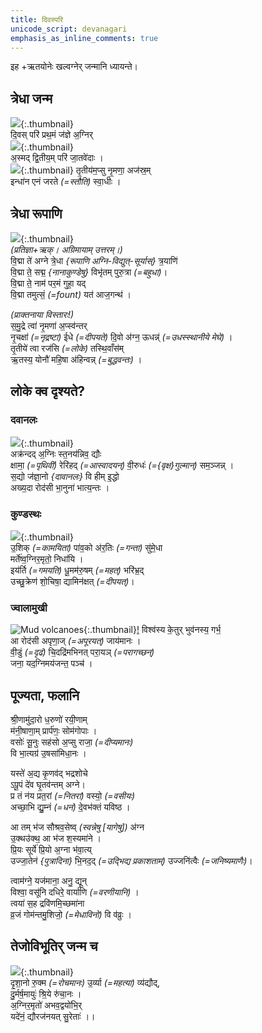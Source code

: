 ```yaml
---    
title: दिवस्परि  
unicode_script: devanagari  
emphasis_as_inline_comments: true
---    
```


इह +ऋतयोनेः खल्वग्नेर् जन्मानि ध्यायन्ते।

## त्रेधा जन्म  

![](../images/lightning.jpg){:.thumbnail}  
दि॒वस् परि॑ प्रथ॒मं ज॑ज्ञे अ॒ग्निर्  
![](../images/agni-rising-from-a-vedI-giving-bearing-gifts.jpg){:.thumbnail}  
अ॒स्मद् द्वि॒तीय॒म् परि॑ जा॒तवे॑दाः ।  
![](../images/baku-fire-spring.jpg){:.thumbnail}
तृ॒तीय॑म॒प्सु नृ॒मणा॒ अज॑स्र॒म्  
इन्धा॑न एनं जरते *(=स्तौति)* स्वा॒धीः ।  

## त्रेधा रूपाणि  
![](../images/lightning.jpg){:.thumbnail}  
*(प्रतिज्ञा+ऋक्। अग्रिमायाम् उत्तरम्।)*  
वि॒द्मा ते॑ अग्ने त्रे॒धा *{रूपाणि अग्नि-विद्युत्-सूर्यास्}* त्र॒याणि॑  
वि॒द्मा ते॒ सद्म॒ *{नानाकुण्डेषु}* विभृ॑तम् पुरु॒त्रा *(=बहुधा)*।  
वि॒द्मा ते॒ नाम॑ पर॒मं गुहा॒ यद्  
वि॒द्मा तमुत्सं॒ *(=fount)* यत॑ आज॒गन्थ॑ ।  

*(प्राक्तनाया विस्तारः!)*  
स॒मु॒द्रे त्वा॑ नृ॒मणा॑ अ॒प्स्व॑न्तर्  
नृ॒चक्षा॑ *(=नृद्रष्टा)* ईधे *(=दीपयते)* दि॒वो अ॑ग्न॒ ऊधन्न्॑ *(=उधस्स्थानीये मेघे)* ।  
तृ॒तीये॑ त्वा रज॑सि *(=लोके)* तस्थि॒वाँस॑म्  
ऋ॒तस्य॒ योनौ॑ महि॒षा अ॑हिन्वन्न् *(=बुद्धवन्तः)* ।  

## लोके क्व दृश्यते?
### दवानलः  
![](../images/forest-fire.jpg){:.thumbnail}  
अक्र॑न्दद् अ॒ग्निः स्त॒नय॑न्निव॒ द्यौः  
क्षामा॒ *(=पृथिवीं)* रेरि॑हद् *(=आस्वादयन्)* वी॒रुधः॑ *(={वृक्ष}गुल्मान्)* सम॒ञ्जन्न् ।  
स॒द्यो ज॑ज्ञा॒नो *{दावानलः}* वि हीम् इ॒द्धो  
अख्य॒दा रोद॑सी भा॒नुना॑ भात्य॒न्तः ।  

### कुण्डस्थः
![](../images/agni-with-pillar-of-smoke-above.jpg){:.thumbnail}  
उ॒शिक् *(=कामयिता)* पा॑व॒को अ॑र॒तिः *(=गन्ता)* सु॑मे॒धा  
मर्ते॑ष्व॒ग्निर॒मृतो॒ निधा॑यि ।  
इय॑र्ति *(=गमयति)* धू॒मम॑रु॒षम् *(=महत्)* भरि॑भ्र॒द्  
उच्छु॒क्रेण॑ शो॒चिषा॒ द्यामिन॑क्षत् *(=दीपयत्)*।  

### ज्वालामुखी  
![Mud volcanoes](../images/mud-volcano.jpg){:.thumbnail}[!](https://en.wikipedia.org/wiki/Mud_volcanoes_in_Azerbaijan)
विश्व॑स्य के॒तुर् भुव॑नस्य॒ गर्भ॒  
आ रोद॑सी अपृणा॒ज् *(=अपूरयत्)* जाय॑मानः ।  
वी॒डुं *(=दृढं)* चि॒दद्रि॑मभिनत् परा॒यञ् *(=परागच्छन्)*  
जना॒ यद॒ग्निमय॑जन्त॒ पञ्च॑ ।  

## पूज्यता, फलानि
श्री॒णामु॑दा॒रो ध॒रुणो॑ रयी॒णाम्  
म॑नी॒षाणा॒म् प्रार्प॑णः॒ सोम॑गोपाः ।  
वसोः॑ सू॒नुः सह॑सो अ॒प्सु राजा॒ *(=दीप्यमानः)*  
वि भा॒त्यग्र॑ उ॒षसा॑मिधा॒नः ।  

यस्ते॑ अ॒द्य कृ॒णव॑द् भद्रशोचे  
ऽपू॒पं दे॑व घृ॒तव॑न्तम् अग्ने।  
प्र तं न॑य प्रत॒रां *(=नितरां)* वस्यो॒ *(=वसीयः)*  
अच्छा॒भि द्यु॒म्नं *(=धनं)* दे॒वभ॑क्तं यविष्ठ ।  

आ तम् भ॑ज सौश्रव॒सेष्व् *(स्वन्नेषु [यागेषु])* अ॑ग्न  
उ॒क्थउ॑क्थ॒ आ भ॑ज श॒स्यमा॑ने ।  
प्रि॒यः सूर्ये॑ प्रि॒यो अ॒ग्ना भ॑वा॒त्य्  
उज्जा॒तेन॑ *{पुत्रादिना}* भि॒नद॒द् *(=उद्भिद्य प्रकाशताम्)* उज्जनि॑त्वैः *(=जनिष्यमाणैः)*।  

त्वाम॑ग्ने॒ यज॑माना॒ अनु॒ द्यून्  
विश्वा॒ वसू॑नि दधिरे॒ वार्या॑णि *(=वरणीयानि)* ।  
त्वया॑ स॒ह द्रवि॑णमि॒च्छमा॑ना  
व्र॒जं गोम॑न्तमु॒शिजो॒ *(=मेधाविनो)* वि व॑व्रुः ।  


## तेजोविभूतिर् जन्म च  

![](../images/lightning.jpg){:.thumbnail}  
दृ॒शा॒नो रु॒क्म *(=रोचमानः)* उ॒र्व्या *(=महत्या)* व्य॑द्यौद्,  
दु॒र्मर्ष॒मायुः॑ श्रि॒ये रु॑चा॒नः ।  
अ॒ग्निर॒मृतो॑ अभव॒द्वयो॑भि॒र्  
यदे॑नं॒ द्यौरज॑नयत् सु॒रेताः॑ ।।  
